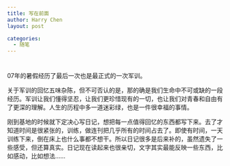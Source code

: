 ```yaml
---
title: 写在前面
author: Harry Chen
layout: post

categories:
  - 随笔
---
```

# 

07年的暑假经历了最后一次也是最正式的一次军训。

关于军训的回忆五味杂陈，但不可否认的是，那的确是我们生命中不可或缺的一段经历。军训让我们懂得坚忍，让我们更珍惜现有的一切，也让我们对青春和自由有了更深的理解。人生的历程中多一道迷彩绿，也是一件很幸福的事情。

刚到基地的时候就下定决心写日记，想把每一点值得回忆的东西都写下来。去了才知道时间是很紧张的，训练，做连刊把几乎所有的时间占去了。即使有时间，一天训练下来，倒在床上也什么事都不想干。所以日记很多是后来补的，虽然遗失了一些感受，但还算真实。日记现在读起来也很亲切，文字其实最能反映一些东西，比如感动，比如想法……
